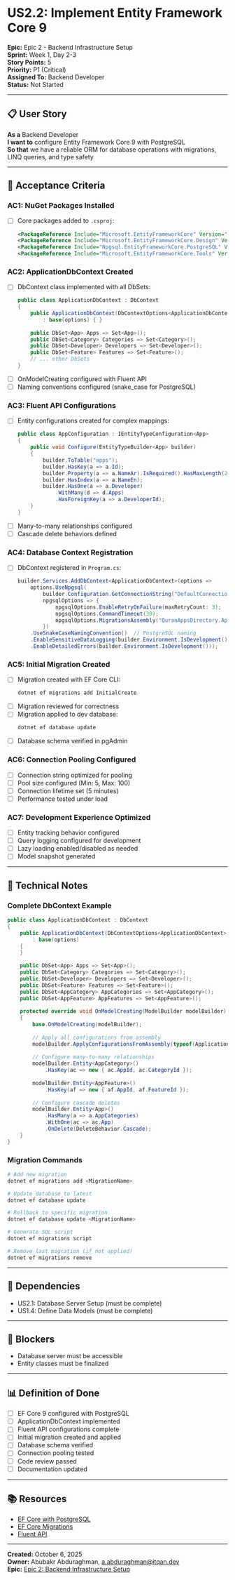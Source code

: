 # US2.2: Implement Entity Framework Core 9

**Epic:** Epic 2 - Backend Infrastructure Setup  
**Sprint:** Week 1, Day 2-3  
**Story Points:** 5  
**Priority:** P1 (Critical)  
**Assigned To:** Backend Developer  
**Status:** Not Started

---

## 📋 User Story

**As a** Backend Developer  
**I want to** configure Entity Framework Core 9 with PostgreSQL  
**So that** we have a reliable ORM for database operations with migrations, LINQ queries, and type safety

---

## 🎯 Acceptance Criteria

### AC1: NuGet Packages Installed
- [ ] Core packages added to `.csproj`:
  ```xml
  <PackageReference Include="Microsoft.EntityFrameworkCore" Version="9.0.0" />
  <PackageReference Include="Microsoft.EntityFrameworkCore.Design" Version="9.0.0" />
  <PackageReference Include="Npgsql.EntityFrameworkCore.PostgreSQL" Version="9.0.0" />
  <PackageReference Include="Microsoft.EntityFrameworkCore.Tools" Version="9.0.0" />
  ```

### AC2: ApplicationDbContext Created
- [ ] DbContext class implemented with all DbSets:
  ```csharp
  public class ApplicationDbContext : DbContext
  {
      public ApplicationDbContext(DbContextOptions<ApplicationDbContext> options)
          : base(options) { }
      
      public DbSet<App> Apps => Set<App>();
      public DbSet<Category> Categories => Set<Category>();
      public DbSet<Developer> Developers => Set<Developer>();
      public DbSet<Feature> Features => Set<Feature>();
      // ... other DbSets
  }
  ```
- [ ] OnModelCreating configured with Fluent API
- [ ] Naming conventions configured (snake_case for PostgreSQL)

### AC3: Fluent API Configurations
- [ ] Entity configurations created for complex mappings:
  ```csharp
  public class AppConfiguration : IEntityTypeConfiguration<App>
  {
      public void Configure(EntityTypeBuilder<App> builder)
      {
          builder.ToTable("apps");
          builder.HasKey(a => a.Id);
          builder.Property(a => a.NameAr).IsRequired().HasMaxLength(200);
          builder.HasIndex(a => a.NameEn);
          builder.HasOne(a => a.Developer)
              .WithMany(d => d.Apps)
              .HasForeignKey(a => a.DeveloperId);
      }
  }
  ```
- [ ] Many-to-many relationships configured
- [ ] Cascade delete behaviors defined

### AC4: Database Context Registration
- [ ] DbContext registered in `Program.cs`:
  ```csharp
  builder.Services.AddDbContext<ApplicationDbContext>(options =>
      options.UseNpgsql(
          builder.Configuration.GetConnectionString("DefaultConnection"),
          npgsqlOptions => {
              npgsqlOptions.EnableRetryOnFailure(maxRetryCount: 3);
              npgsqlOptions.CommandTimeout(30);
              npgsqlOptions.MigrationsAssembly("QuranAppsDirectory.Api");
          })
      .UseSnakeCaseNamingConvention()  // PostgreSQL naming
      .EnableSensitiveDataLogging(builder.Environment.IsDevelopment())
      .EnableDetailedErrors(builder.Environment.IsDevelopment()));
  ```

### AC5: Initial Migration Created
- [ ] Migration created with EF Core CLI:
  ```bash
  dotnet ef migrations add InitialCreate
  ```
- [ ] Migration reviewed for correctness
- [ ] Migration applied to dev database:
  ```bash
  dotnet ef database update
  ```
- [ ] Database schema verified in pgAdmin

### AC6: Connection Pooling Configured
- [ ] Connection string optimized for pooling
- [ ] Pool size configured (Min: 5, Max: 100)
- [ ] Connection lifetime set (5 minutes)
- [ ] Performance tested under load

### AC7: Development Experience Optimized
- [ ] Entity tracking behavior configured
- [ ] Query logging configured for development
- [ ] Lazy loading enabled/disabled as needed
- [ ] Model snapshot generated

---

## 📝 Technical Notes

### Complete DbContext Example
```csharp
public class ApplicationDbContext : DbContext
{
    public ApplicationDbContext(DbContextOptions<ApplicationDbContext> options)
        : base(options)
    {
    }
    
    public DbSet<App> Apps => Set<App>();
    public DbSet<Category> Categories => Set<Category>();
    public DbSet<Developer> Developers => Set<Developer>();
    public DbSet<Feature> Features => Set<Feature>();
    public DbSet<AppCategory> AppCategories => Set<AppCategory>();
    public DbSet<AppFeature> AppFeatures => Set<AppFeature>();
    
    protected override void OnModelCreating(ModelBuilder modelBuilder)
    {
        base.OnModelCreating(modelBuilder);
        
        // Apply all configurations from assembly
        modelBuilder.ApplyConfigurationsFromAssembly(typeof(ApplicationDbContext).Assembly);
        
        // Configure many-to-many relationships
        modelBuilder.Entity<AppCategory>()
            .HasKey(ac => new { ac.AppId, ac.CategoryId });
        
        modelBuilder.Entity<AppFeature>()
            .HasKey(af => new { af.AppId, af.FeatureId });
        
        // Configure cascade deletes
        modelBuilder.Entity<App>()
            .HasMany(a => a.AppCategories)
            .WithOne(ac => ac.App)
            .OnDelete(DeleteBehavior.Cascade);
    }
}
```

### Migration Commands
```bash
# Add new migration
dotnet ef migrations add <MigrationName>

# Update database to latest
dotnet ef database update

# Rollback to specific migration
dotnet ef database update <MigrationName>

# Generate SQL script
dotnet ef migrations script

# Remove last migration (if not applied)
dotnet ef migrations remove
```

---

## 🔗 Dependencies
- US2.1: Database Server Setup (must be complete)
- US1.4: Define Data Models (must be complete)

---

## 🚫 Blockers
- Database server must be accessible
- Entity classes must be finalized

---

## 📊 Definition of Done
- [ ] EF Core 9 configured with PostgreSQL
- [ ] ApplicationDbContext implemented
- [ ] Fluent API configurations complete
- [ ] Initial migration created and applied
- [ ] Database schema verified
- [ ] Connection pooling tested
- [ ] Code review passed
- [ ] Documentation updated

---

## 📚 Resources
- [EF Core with PostgreSQL](https://www.npgsql.org/efcore/)
- [EF Core Migrations](https://learn.microsoft.com/en-us/ef/core/managing-schemas/migrations/)
- [Fluent API](https://learn.microsoft.com/en-us/ef/core/modeling/)

---

**Created:** October 6, 2025  
**Owner:** Abubakr Abduraghman, a.abduraghman@itqan.dev  
**Epic:** [Epic 2: Backend Infrastructure Setup](../epics/epic-2-backend-infrastructure-setup.md)

